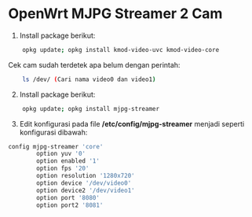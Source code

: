 # OpenWrt MJPG Streamer 2 Cam

1. Install package berikut:
```bash
	opkg update; opkg install kmod-video-uvc kmod-video-core
```
Cek cam sudah terdetek apa belum dengan perintah:
```bash
	ls /dev/ (Cari nama video0 dan video1)
```

2. Install package berikut:
```bash
	opkg update; opkg install mjpg-streamer
```

3. Edit konfigurasi pada file **/etc/config/mjpg-streamer** menjadi seperti konfigurasi dibawah:
```bash
config mjpg-streamer 'core'
        option yuv '0'
        option enabled '1'
        option fps '20'
        option resolution '1280x720'
        option device '/dev/video0'
        option device2 '/dev/video1'
        option port '8080'
        option port2 '8081'
```
